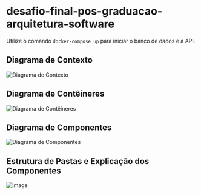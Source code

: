 # desafio-final-pos-graduacao-arquitetura-software

Utilize o comando `docker-compose up` para iniciar o banco de dados e a API.

## Diagrama de Contexto
![Diagrama de Contexto](https://github.com/user-attachments/assets/4ed49227-071b-4f28-bf74-d437f788013b)

## Diagrama de Contêineres
![Diagrama de Contêineres](https://github.com/user-attachments/assets/bd8fa192-91fd-43bd-8526-e3030c3b7a8f)

## Diagrama de Componentes
![Diagrama de Componentes](https://github.com/user-attachments/assets/9af2050c-2336-4faf-bc64-4cdceff40c85)

## Estrutura de Pastas e Explicação dos Componentes
![image](https://github.com/user-attachments/assets/1fefcc07-304b-468e-bdd3-93ea65c84f53)




